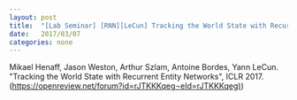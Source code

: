 ```yaml
---
layout: post
title:  "[Lab Seminar] [RNN][LeCun] Tracking the World State with Recurrent Entity Networks"
date:   2017/03/07
categories: none
---
```




Mikael Henaff, Jason Weston, Arthur Szlam, Antoine Bordes, Yann LeCun. "Tracking the World State with Recurrent Entity Networks", ICLR 2017. ([https://openreview.net/forum?id=rJTKKKqeg¬eId=rJTKKKqeg)](https://openreview.net/forum?id=rJTKKKqeg¬eId=rJTKKKqeg))





 

